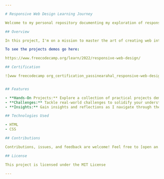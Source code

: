 ```yaml
---

# Responsive Web Design Learning Journey

Welcome to my personal repository documenting my exploration of responsive web design! 🌐

## Overview

In this project, I'm on a mission to master the art of creating web interfaces that seamlessly adapt to various devices and screen sizes. From foundational HTML and CSS concepts to advanced responsive design techniques, every commit represents a step forward in my learning journey.

To see the projects demos go here:

https://www.freecodecamp.org/learn/2022/responsive-web-design/

## Certification

![www freecodecamp org_certification_yassinearahal_responsive-web-design](https://github.com/TheCyberKnight777/-FreeCodeCamp-Responsive-Web-Design-/assets/100026210/48aeb25b-18d2-4aad-b650-ff15a0d94619)


## Features

- **Hands-On Projects:** Explore a collection of practical projects demonstrating responsive design principles.
- **Challenges:** Tackle real-world challenges to solidify your understanding of responsive web development.
- **Insights:** Gain insights and reflections as I navigate through the learning process.

## Technologies Used

- HTML
- CSS

## Contributions

Contributions, issues, and feedback are welcome! Feel free to [open an issue]([link-to-issues](https://github.com/TheCyberKnight777/-FreeCodeCamp-Responsive-Web-Design-/issues)) or [submit a pull request]([link-to-pulls](https://github.com/TheCyberKnight777/-FreeCodeCamp-Responsive-Web-Design-/pulls)).

## License

This project is licensed under the MIT License

---
```


